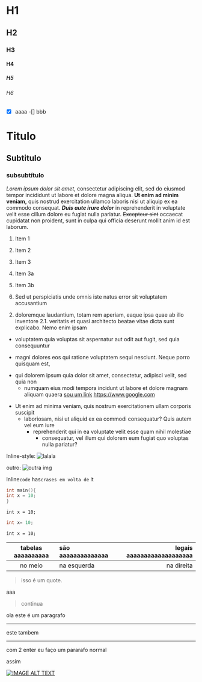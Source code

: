 # H1
## H2
### H3
#### H4
##### H5
###### H6

-[x] aaaa
-[] bbb

Titulo
===
Subtitulo
---
### subsubtítulo

*Lorem ipsum dolor sit amet,* consectetur adipiscing elit, sed do eiusmod tempor incididunt ut labore et dolore magna aliqua. **Ut enim ad minim veniam,** quis nostrud exercitation ullamco laboris nisi ut aliquip ex ea commodo consequat. **_Duis aute irure dolor_** in reprehenderit in voluptate velit esse cillum dolore eu fugiat nulla pariatur. ~~Excepteur sint~~ occaecat cupidatat non proident, sunt in culpa qui officia deserunt mollit anim id est laborum.


1. Item 1
1. Item 2
1. Item 3
1. Item 3a
1. Item 3b


1. Sed ut perspiciatis unde omnis iste natus error sit voluptatem accusantium
2) doloremque laudantium, totam rem aperiam, eaque ipsa quae ab illo inventore
2.1. veritatis et quasi architecto beatae vitae dicta sunt explicabo. Nemo enim ipsam
+ voluptatem quia voluptas sit aspernatur aut odit aut fugit, sed quia consequuntur
* magni dolores eos qui ratione voluptatem sequi nesciunt. Neque porro quisquam est,
- qui dolorem ipsum quia dolor sit amet, consectetur, adipisci velit, sed quia non
    * numquam eius modi tempora incidunt ut labore et dolore magnam aliquam quaera
[sou um link](https://www.google.com "google")
<https://www.google.com>
* Ut enim ad minima veniam, quis nostrum exercitationem ullam corporis suscipit
    - laboriosam, nisi ut aliquid ex ea commodi consequatur? Quis autem vel eum iure
        + reprehenderit qui in ea voluptate velit esse quam nihil molestiae
            - consequatur, vel illum qui dolorem eum fugiat quo voluptas nulla pariatur?
            
Inline-style:
![lalala](http://www.petsexperience.com/wp-content/uploads/2018/05/What-Are-Hybrid-Cat-Breeds.jpg "cat")

outro:
![outra img][teste]

[teste]:
http://www.petsexperience.com/wp-content/uploads/2018/05/What-Are-Hybrid-Cat-Breeds.jpg "kitty"



Inline`code` has`crases em volta de` it

~~~ c
int main(){
int x = 10;
}
~~~
```
int x = 10;
```
```java
int x= 10;
```
    
    int x = 10;

|tabelas  aaaaaaaaaa  |são aaaaaaaaaaaaaa   |legais aaaaaaaaaaaaaaaaaaa|
|:-: |:-| -:|
|no meio| na esquerda|na direita|

> isso é um quote.

aaa

> continua

ola este é um paragrafo
***
este tambem
___
com 2 enter eu faço um pararafo normal

assim

[![IMAGE ALT TEXT](https://i.ytimg.com/vi/jkFpL4AR6Ak/hqdefault.jpg?sqp=-oaymwEiCKgBEF5IWvKriqkDFQgBFQAAAAAYASUAAMhCPQCAokN4AQ==&rs=AOn4CLC_3Q3IDp_q8Nc18Gmt_szuTNbMpA)](https://www.facebook.com/)

